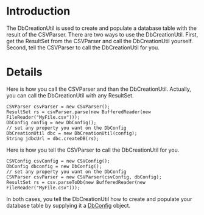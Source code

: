 # Introduction #

The DbCreationUtil is used to create and populate a database table with the result of the CSVParser. There are two ways to use the DbCreationUtil. First, get the ResultSet from the CSVParser and call the DbCreationUtil yourself. Second, tell the CSVParser to call the DbCreationUtil for you.

# Details #

Here is how you call the CSVParser and than the DbCreationUtil. Actually, you can call the DbCreationUtil with any ResultSet.

```
CSVParser csvParser = new CSVParser();
ResultSet rs = csvParser.parse(new BufferedReader(new FileReader("MyFile.csv")));
DbConfig config = new DbConfig();
// set any property you want on the DbConfig
DbCreationUtil dbc = new DbCreationUtil(config);
String jdbcUrl = dbc.createDB(rs);
```

Here is how you tell the CSVParser to call the DbCreationUtil for you.

```
CSVConfig csvConfig = new CSVConfig();
DbConfig dbconfig = new DbConfig();
// set any property you want on the DbConfig
CSVParser csvParser = new CSVParser(csvConfig, dbConfig);
ResultSet rs = csv.parseToDb(new BufferedReader(new FileReader("MyFile.csv")));
```

In both cases, you tell the DbCreationUtil how to create and populate your database table by supplying it a [DbConfig](DbConfig.md) object.